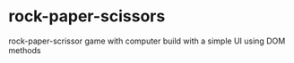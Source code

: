 # rock-paper-scissors
rock-paper-scrissor game with computer build with a simple UI using DOM methods
